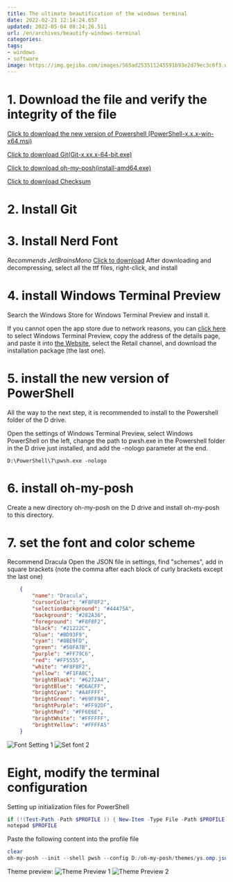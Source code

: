 ```yaml
---
title: The ultimate beautification of the windows terminal
date: 2022-02-21 12:14:24.657
updated: 2022-05-04 08:24:26.511
url: /en/archives/beautify-windows-terminal
categories:
tags:
- windows
- software
image: https://img.gejiba.com/images/565ad253511245591b93e2d79ec3c6f3.webp
---
```


# 1. Download the file and verify the integrity of the file
[Click to download the new version of Powershell (PowerShell-x.x.x-win-x64.msi)](https://hub.hhhh.host/PowerShell/PowerShell/releases/latest)

[Click to download Git(Git-x.xx.x-64-bit.exe)](https://hub.hhhh.host/git-for-windows/git/releases/latest)

[Click to download oh-my-posh(install-amd64.exe)](https://hub.hhhh.host/JanDeDobbeleer/oh-my-posh/releases/latest)

[Click to download Checksum](https://ybygjylj.lanzouf.com/iYuZD06mepjc)
# 2. Install Git
# 3. Install Nerd Font
*Recommends JetBrainsMono*
[Click to download](https://hub.hhhh.host/ryanoasis/nerd-fonts/releases/download/v2.1.0/JetBrainsMono.zip)
After downloading and decompressing, select all the ttf files, right-click, and install
# 4. install Windows Terminal Preview
Search the Windows Store for Windows Terminal Preview and install it.

If you cannot open the app store due to network reasons, you can [click here](https://apps.microsoft.com/store/search/windows%20terminal%20preview) to select Windows Terminal Preview, copy the address of the details page, and paste it into [the Website](https://store.rg-adguard.net/), select the Retail channel, and download the installation package (the last one).
# 5. install the new version of PowerShell
All the way to the next step, it is recommended to install to the Powershell folder of the D drive.

Open the settings of Windows Terminal Preview, select Windows PowerShell on the left, change the path to pwsh.exe in the Powershell folder in the D drive just installed, and add the -nologo parameter at the end.
````
D:\PowerShell\7\pwsh.exe -nologo
````
# 6. install oh-my-posh

Create a new directory oh-my-posh on the D drive and install oh-my-posh to this directory.

# 7. set the font and color scheme
Recommend Dracula
Open the JSON file in settings, find "schemes", add in square brackets (note the comma after each block of curly brackets except the last one)
````json
    {
        "name": "Dracula",
        "cursorColor": "#F8F8F2",
        "selectionBackground": "#44475A",
        "background": "#282A36",
        "foreground": "#F8F8F2",
        "black": "#21222C",
        "blue": "#BD93F9",
        "cyan": "#8BE9FD",
        "green": "#50FA7B",
        "purple": "#FF79C6",
        "red": "#FF5555",
        "white": "#F8F8F2",
        "yellow": "#F1FA8C",
        "brightBlack": "#6272A4",
        "brightBlue": "#D6ACFF",
        "brightCyan": "#A4FFFF",
        "brightGreen": "#69FF94",
        "brightPurple": "#FF92DF",
        "brightRed": "#FF6E6E",
        "brightWhite": "#FFFFFF",
        "brightYellow": "#FFFFA5"
    }
````

![Font Setting 1](https://img.gejiba.com/images/1a03655068e1df483525e55ea3bb8e2e.webp)
![Set font 2](https://img.gejiba.com/images/55ba23a7faf29579ce8cd60f95ebf61a.webp)
# Eight, modify the terminal configuration

Setting up initialization files for PowerShell

```powershell
if (!(Test-Path -Path $PROFILE )) { New-Item -Type File -Path $PROFILE -Force }
notepad $PROFILE
````
Paste the following content into the profile file
```powershell
clear
oh-my-posh --init --shell pwsh --config D:/oh-my-posh/themes/ys.omp.json | Invoke-Expression
````

Theme preview:
![Theme Preview 1](https://img.gejiba.com/images/b64b31060fdd99e11c08962d785fd887.webp)
![Theme Preview 2](https://img.gejiba.com/images/0fccd6fb610e9fe59572c17be2fdc8ec.webp)
